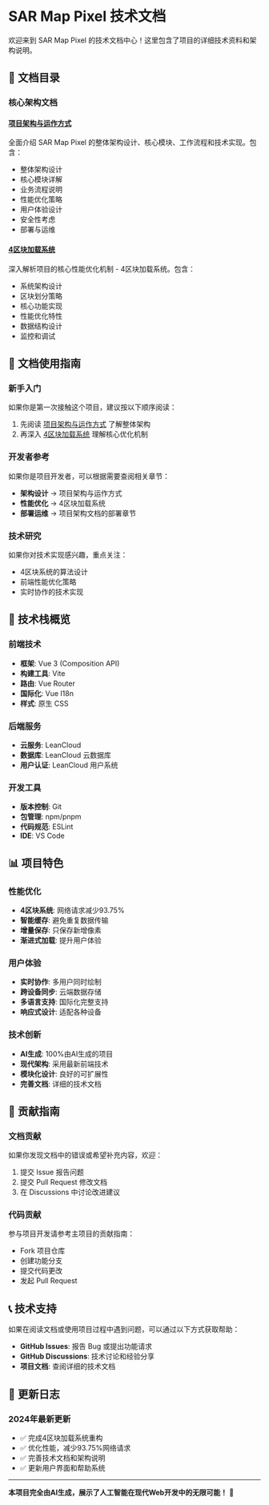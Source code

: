 # SAR Map Pixel 技术文档

欢迎来到 SAR Map Pixel 的技术文档中心！这里包含了项目的详细技术资料和架构说明。

## 📖 文档目录

### 核心架构文档

#### [项目架构与运作方式](./project-architecture.md)
全面介绍 SAR Map Pixel 的整体架构设计、核心模块、工作流程和技术实现。包含：
- 整体架构设计
- 核心模块详解
- 业务流程说明
- 性能优化策略
- 用户体验设计
- 安全性考虑
- 部署与运维

#### [4区块加载系统](./4-chunk-system.md)
深入解析项目的核心性能优化机制 - 4区块加载系统。包含：
- 系统架构设计
- 区块划分策略
- 核心功能实现
- 性能优化特性
- 数据结构设计
- 监控和调试

## 🎯 文档使用指南

### 新手入门
如果你是第一次接触这个项目，建议按以下顺序阅读：
1. 先阅读 [项目架构与运作方式](./project-architecture.md) 了解整体架构
2. 再深入 [4区块加载系统](./4-chunk-system.md) 理解核心优化机制

### 开发者参考
如果你是项目开发者，可以根据需要查阅相关章节：
- **架构设计** → 项目架构与运作方式
- **性能优化** → 4区块加载系统
- **部署运维** → 项目架构文档的部署章节

### 技术研究
如果你对技术实现感兴趣，重点关注：
- 4区块系统的算法设计
- 前端性能优化策略
- 实时协作的技术实现

## 🔧 技术栈概览

### 前端技术
- **框架**: Vue 3 (Composition API)
- **构建工具**: Vite
- **路由**: Vue Router
- **国际化**: Vue I18n
- **样式**: 原生 CSS

### 后端服务
- **云服务**: LeanCloud
- **数据库**: LeanCloud 云数据库
- **用户认证**: LeanCloud 用户系统

### 开发工具
- **版本控制**: Git
- **包管理**: npm/pnpm
- **代码规范**: ESLint
- **IDE**: VS Code

## 📊 项目特色

### 性能优化
- **4区块系统**: 网络请求减少93.75%
- **智能缓存**: 避免重复数据传输
- **增量保存**: 只保存新增像素
- **渐进式加载**: 提升用户体验

### 用户体验
- **实时协作**: 多用户同时绘制
- **跨设备同步**: 云端数据存储
- **多语言支持**: 国际化完整支持
- **响应式设计**: 适配各种设备

### 技术创新
- **AI生成**: 100%由AI生成的项目
- **现代架构**: 采用最新前端技术
- **模块化设计**: 良好的可扩展性
- **完善文档**: 详细的技术文档

## 🤝 贡献指南

### 文档贡献
如果你发现文档中的错误或希望补充内容，欢迎：
1. 提交 Issue 报告问题
2. 提交 Pull Request 修改文档
3. 在 Discussions 中讨论改进建议

### 代码贡献
参与项目开发请参考主项目的贡献指南：
- Fork 项目仓库
- 创建功能分支
- 提交代码更改
- 发起 Pull Request

## 📞 技术支持

如果在阅读文档或使用项目过程中遇到问题，可以通过以下方式获取帮助：

- **GitHub Issues**: 报告 Bug 或提出功能请求
- **GitHub Discussions**: 技术讨论和经验分享
- **项目文档**: 查阅详细的技术文档

## 📝 更新日志

### 2024年最新更新
- ✅ 完成4区块加载系统重构
- ✅ 优化性能，减少93.75%网络请求
- ✅ 完善技术文档和架构说明
- ✅ 更新用户界面和帮助系统

---

**本项目完全由AI生成，展示了人工智能在现代Web开发中的无限可能！** 🚀